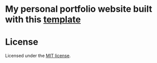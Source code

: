 # My personal portfolio website built with this [template](https://github.com/dillionverma/portfolio)

# License

Licensed under the [MIT license](https://github.com/dillionverma/portfolio/blob/main/LICENSE).
